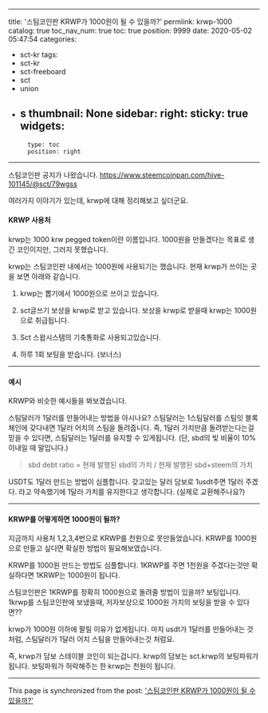 
---
title: '스팀코인판 KRWP가 1000원이 될 수 있을까?'
permlink: krwp-1000
catalog: true
toc_nav_num: true
toc: true
position: 9999
date: 2020-05-02 05:47:54
categories:
- sct-kr
tags:
- sct-kr
- sct-freeboard
- sct
- union
- s
thumbnail: None
sidebar:
    right:
        sticky: true
widgets:
    -
        type: toc
        position: right
---


스팀코인판 공지가 나왔습니다.
https://www.steemcoinpan.com/hive-101145/@sct/79wgss

여러가지 이야기가 있는데, krwp에 대해 정리해보고 싶더군요.



#### KRWP 사용처

krwp는 1000 krw pegged token이란 이름입니다. 1000원을 만들겠다는 목표로 생긴 코인이지만, 그러지 못했습니다. 

krwp는 스팀코인판 내에서는 1000원에 사용되기는 했습니다. 현재 krwp가 쓰이는 곳을 보면 아래와 같습니다.

1. krwp는 뽑기에서 1000원으로 쓰이고 있습니다.

2. sct글쓰기 보상을 krwp로 받고 있습니다. 보상을 krwp로 받을때 krwp는 1000원으로 취급됩니다.

3. Sct 스왑시스템의 기축통화로 사용되고있습니다.

4. 하루 1회 보팅을 받습니다. (보너스)

---

#### 예시

 KRWP와 비슷한 예시들을 봐보겠습니다.


스팀달러가 1달러를 만들어내는 방법을 아시나요? 스팀달러는 1스팀달러를 스팀잇 블록체인에 갖다내면 1달러 어치의 스팀을 돌려줍니다. 즉, 1달러 가치만큼 돌려받는다는걸 믿을 수 있다면, 스팀달러는 1달러를 유지할 수 있게됩니다.  (단,  sbd의 빚 비율이 10%이내일 때 말입니다.)

> sbd debt ratio = 현재 발행된 sbd의 가치 / 현재 발행된 sbd+steem의 가치

USDT도 1달러 만드는 방법이 심플합니다. 갖고있는 달러 담보로 1usdt주면 1달러 주겠다. 라고 약속했기에 1달러 가치를 유지한다고 생각합니다. (실제로 교환해주나요?)

---

#### KRWP를 어떻게하면 1000원이 될까?

지금까지 사용처 1,2,3,4번으로 KRWP를 천원으로 못만들었습니다. KRWP를 1000원으로 만들고 싶다면 확실한 방법이 필요해보였습니다. 

KRWP를 1000원 만드는 방법도 심플합니다.  1KRWP를 주면 1천원을 주겠다는것만 확실하다면 1KRWP는 1000원이 됩니다.


스팀코인판은 1KRWP를 정확히 1000원으로 돌려줄 방법이 있을까? 보팅입니다. 1krwp를 스팀코인판에 보냈을때, 저자보상으로 1000원 가치의 보팅을 받을 수 있다면??

krwp가 1000원 이하에 팔릴 이유가 없게됩니다. 마치 usdt가 1달러를 만들어내는 것처럼, 스팀달러가 1달러 어치 스팀을 만들어내는것 처럼요. 

즉, krwp가 담보 스테이블 코인이 되는겁니다. krwp의 담보는 sct.krwp의 보팅파워가 됩니다. 보팅파워가 허락해주는 한 krwp는 천원이 됩니다.

- - -

This page is synchronized from the post: ['스팀코인판 KRWP가 1000원이 될 수 있을까?'](https://steemit.com/@jacobyu/krwp-1000)
